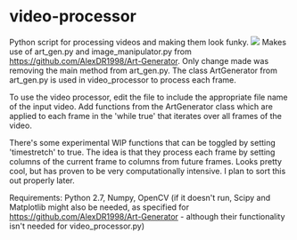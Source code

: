 # video-processor
Python script for processing videos and making them look funky. 
![](gif1.gif)
Makes use of art_gen.py and image_manipulator.py from https://github.com/AlexDR1998/Art-Generator. Only change made was removing the main method from art_gen.py.
The class ArtGenerator from art_gen.py is used in video_processor to process each frame.

To use the video processor, edit the file to include the appropriate file name of the input video. Add functions from the ArtGenerator class which are applied to each frame in the 'while true' that iterates over all frames of the video.

There's some experimental WIP functions that can be toggled by setting 'timestretch' to true. The idea is that they process each frame by setting columns of the current frame to columns from future frames. Looks pretty cool, but has proven to be very computationally intensive. I plan to sort this out properly later.

Requirements:
Python 2.7, Numpy, OpenCV
(if it doesn't run, Scipy and Matplotlib might also be needed, as specified for https://github.com/AlexDR1998/Art-Generator - although their functionality isn't needed for video_processor.py)
